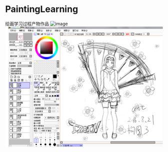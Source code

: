 # PaintingLearning
绘画学习过程产物作品
![image](https://github.com/solaAnt/PaintingLearning/blob/master/%E5%AD%A6%E4%B9%A0%E8%BF%87%E7%A8%8B%E4%BA%A7%E7%89%A9/31.jpg)
![image](https://github.com/solaAnt/PaintingLearning/blob/master/%E5%AD%A6%E4%B9%A0%E8%BF%87%E7%A8%8B%E4%BA%A7%E7%89%A9/27.jpg)
